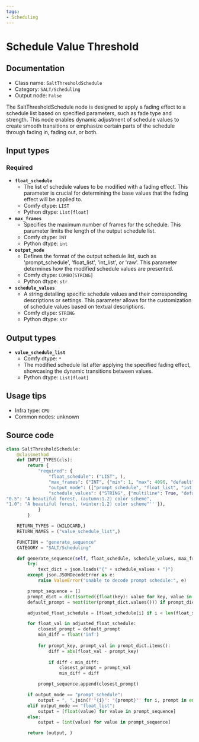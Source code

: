 ```yaml
---
tags:
- Scheduling
---
```


# Schedule Value Threshold
## Documentation
- Class name: `SaltThresholdSchedule`
- Category: `SALT/Scheduling`
- Output node: `False`

The SaltThresholdSchedule node is designed to apply a fading effect to a schedule list based on specified parameters, such as fade type and strength. This node enables dynamic adjustment of schedule values to create smooth transitions or emphasize certain parts of the schedule through fading in, fading out, or both.
## Input types
### Required
- **`float_schedule`**
    - The list of schedule values to be modified with a fading effect. This parameter is crucial for determining the base values that the fading effect will be applied to.
    - Comfy dtype: `LIST`
    - Python dtype: `List[float]`
- **`max_frames`**
    - Specifies the maximum number of frames for the schedule. This parameter limits the length of the output schedule list.
    - Comfy dtype: `INT`
    - Python dtype: `int`
- **`output_mode`**
    - Defines the format of the output schedule list, such as 'prompt_schedule', 'float_list', 'int_list', or 'raw'. This parameter determines how the modified schedule values are presented.
    - Comfy dtype: `COMBO[STRING]`
    - Python dtype: `str`
- **`schedule_values`**
    - A string detailing specific schedule values and their corresponding descriptions or settings. This parameter allows for the customization of schedule values based on textual descriptions.
    - Comfy dtype: `STRING`
    - Python dtype: `str`
## Output types
- **`value_schedule_list`**
    - Comfy dtype: `*`
    - The modified schedule list after applying the specified fading effect, showcasing the dynamic transitions between values.
    - Python dtype: `List[float]`
## Usage tips
- Infra type: `CPU`
- Common nodes: unknown


## Source code
```python
class SaltThresholdSchedule:
    @classmethod
    def INPUT_TYPES(cls):
        return {
            "required": {
                "float_schedule": ("LIST", ),
                "max_frames": ("INT", {"min": 1, "max": 4096, "default": 16}),
                "output_mode": (["prompt_schedule", "float_list", "int_list", "raw"],),
                "schedule_values": ("STRING", {"multiline": True, "default": '''"0.0": "A beautiful forest, (green:1.2) color scheme",
"0.5": "A beautiful forest, (autumn:1.2) color scheme",
"1.0": "A beautiful forest, (winter:1.2) color scheme"'''}),
            }
        }

    RETURN_TYPES = (WILDCARD,)
    RETURN_NAMES = ("value_schedule_list",)

    FUNCTION = "generate_sequence"
    CATEGORY = "SALT/Scheduling"

    def generate_sequence(self, float_schedule, schedule_values, max_frames, output_mode):
        try:
            text_dict = json.loads("{" + schedule_values + "}")
        except json.JSONDecodeError as e:
            raise ValueError("Unable to decode prompt schedule:", e)

        prompt_sequence = []
        prompt_dict = dict(sorted({float(key): value for key, value in text_dict.items()}.items(), key=lambda x: x[0]))
        default_prompt = next(iter(prompt_dict.values())) if prompt_dict else None

        adjusted_float_schedule = [float_schedule[i] if i < len(float_schedule) else 0 for i in range(max_frames)]

        for float_val in adjusted_float_schedule:
            closest_prompt = default_prompt
            min_diff = float('inf')
            
            for prompt_key, prompt_val in prompt_dict.items():
                diff = abs(float_val - prompt_key)
                
                if diff < min_diff:
                    closest_prompt = prompt_val
                    min_diff = diff

            prompt_sequence.append(closest_prompt)

        if output_mode == "prompt_schedule":
            output = ", ".join(f'"{i}": "{prompt}"' for i, prompt in enumerate(prompt_sequence))
        elif output_mode == "float_list":
            output = [float(value) for value in prompt_sequence]
        else:
            output = [int(value) for value in prompt_sequence]

        return (output, )  

```
